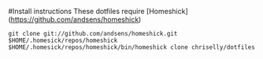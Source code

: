 #Install instructions
These dotfiles require [Homeshick] (https://github.com/andsens/homeshick)

`git clone git://github.com/andsens/homeshick.git $HOME/.homesick/repos/homeshick`
`$HOME/.homesick/repos/homeshick/bin/homeshick clone chriselly/dotfiles`